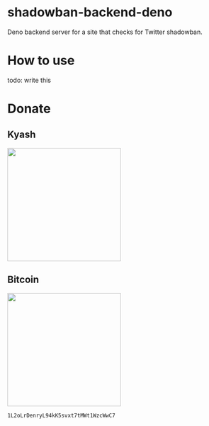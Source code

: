 # shadowban-backend-deno
Deno backend server for a site that checks for Twitter shadowban.


# How to use
todo: write this

# Donate
## Kyash
<img src="https://zywtirhutvcdnfaxgqxl.supabase.in/storage/v1/object/public/files/kyash_address.png" width="256">

## Bitcoin
<img src="https://zywtirhutvcdnfaxgqxl.supabase.in/storage/v1/object/public/files/bitcoin_address.png" width="256">

`1L2oLrDenryL94kK5svxt7tMWt1WzcWwC7`
